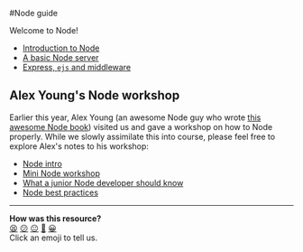 #Node guide

Welcome to Node!

* [Introduction to Node](/node/intro_to_node.md)
* [A basic Node server](/node/basic_node_server.md)
* [Express, `ejs` and middleware](/node/express_ejs.md)

## Alex Young's Node workshop

Earlier this year, Alex Young (an awesome Node guy who wrote [this awesome Node book](http://www.manning.com/young/)) visited us and gave a workshop on how to Node properly. While we slowly assimilate this into course, please feel free to explore Alex's notes to his workshop:

* [Node intro](/node/alexyoung/node_intro.md)
* [Mini Node workshop](/node/alexyoung/node_workshop.md)
* [What a junior Node developer should know](/node/alexyoung/node_jr_checklist.md)
* [Node best practices](/node/alexyoung/node_best_practices.md)

<!-- BEGIN GENERATED SECTION DO NOT EDIT -->

---

**How was this resource?**  
[😫](https://airtable.com/shrUJ3t7KLMqVRFKR?prefill_Repository=makersacademy/course&prefill_File=pills/node_guide.md&prefill_Sentiment=😫) [😕](https://airtable.com/shrUJ3t7KLMqVRFKR?prefill_Repository=makersacademy/course&prefill_File=pills/node_guide.md&prefill_Sentiment=😕) [😐](https://airtable.com/shrUJ3t7KLMqVRFKR?prefill_Repository=makersacademy/course&prefill_File=pills/node_guide.md&prefill_Sentiment=😐) [🙂](https://airtable.com/shrUJ3t7KLMqVRFKR?prefill_Repository=makersacademy/course&prefill_File=pills/node_guide.md&prefill_Sentiment=🙂) [😀](https://airtable.com/shrUJ3t7KLMqVRFKR?prefill_Repository=makersacademy/course&prefill_File=pills/node_guide.md&prefill_Sentiment=😀)  
Click an emoji to tell us.

<!-- END GENERATED SECTION DO NOT EDIT -->

